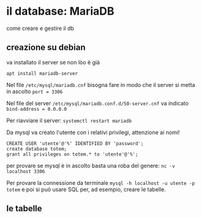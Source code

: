 # il database: MariaDB

come creare e gestire il db

## creazione su debian
va installato il server se non lòo è già

    apt install mariadb-server

Nel file `/etc/mysql/mariadb.cnf` bisogna fare in modo
che il server si metta in ascolto `port = 3306`

Nel file del server `/etc/mysql/mariadb.conf.d/50-server.cnf`
va indicato `bind-address = 0.0.0.0`

Per riavviare il server: `systemctl restart mariadb`

Da mysql va creato l'utente con i relativi privilegi, attenzione ai nomi!

    CREATE USER 'utente'@'%' IDENTIFIED BY 'password';
    create database totem;
    grant all privileges on totem.* to 'utente'@'%';

per provare se mysql è in ascolto basta una roba del genere:
`nc -v localhost 3306`

Per provare la connessione da terminale `mysql -h localhost -u utente -p totem` e poi si può usare SQL per, ad esempio, creare le tabelle.

## le tabelle